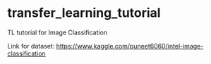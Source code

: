# transfer_learning_tutorial
TL tutorial for Image Classification


Link for dataset:
https://www.kaggle.com/puneet6060/intel-image-classification
